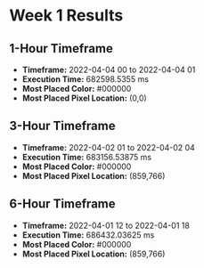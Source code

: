 # Week 1 Results

## 1-Hour Timeframe

- **Timeframe:** 2022-04-04 00 to 2022-04-04 01
- **Execution Time:** 682598.5355 ms
- **Most Placed Color:** #000000
- **Most Placed Pixel Location:** (0,0)

## 3-Hour Timeframe

- **Timeframe:** 2022-04-02 01 to 2022-04-02 04
- **Execution Time:** 683156.53875 ms
- **Most Placed Color:** #000000
- **Most Placed Pixel Location:** (859,766)

## 6-Hour Timeframe

- **Timeframe:** 2022-04-01 12 to 2022-04-01 18
- **Execution Time:** 686432.03625 ms
- **Most Placed Color:** #000000
- **Most Placed Pixel Location:** (859,766)
